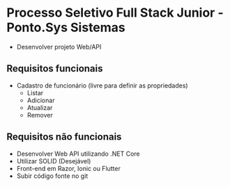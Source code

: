 # Processo Seletivo Full Stack Junior - Ponto.Sys Sistemas

- Desenvolver projeto Web/API

Requisitos funcionais
----------------------
- Cadastro de funcionário (livre para definir as propriedades)
  * Listar
  * Adicionar
  * Atualizar
  * Remover

Requisitos não funcionais
--------------------------
- Desenvolver Web API utilizando .NET Core
- Utilizar SOLID (Desejável)
- Front-end em Razor, Ionic ou Flutter
- Subir código fonte no git
